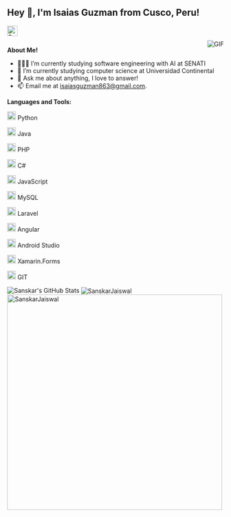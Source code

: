 <h2 title="hehehe"> Hey 👋, I'm Isaias Guzman from Cusco, Peru!</h2>

<a href="https://www.linkedin.com/in/isaias-guzmán-jordán-06777a275/">
  <img align="left" alt="Sanskar's LinkedIn" width="24px" src="https://img.icons8.com/nolan/96/linkedin.png" />
</a>
<br />
<br />

  <img align="right" alt="GIF" src="https://media.giphy.com/media/LmNwrBhejkK9EFP504/giphy.gif" />

**About Me!**

- 👨🏽‍💻 I’m currently studying software engineering with AI at SENATI
- 🌱 I’m currently studying computer science at Universidad Continental
- 💬 Ask me about anything, I love to answer!
- 📫 Email me at [isaiasguzman863@gmail.com](mailto:isaiasguzman863@gmail.com).



**Languages and Tools:**  


<code><img height="20" src="https://img.icons8.com/nolan/96/python.png"></code> Python

<code><img height="20" src="https://img.icons8.com/nolan/96/cup.png"></code> Java

<code><img height="20" src="https://img.icons8.com/nolan/96/php.png"></code> PHP

<code><img height="20" src="https://img.icons8.com/nolan/96/cs.png"></code> C#

<code><img height="20" src="https://img.icons8.com/nolan/96/js.png"></code> JavaScript

<code><img height="20" src="https://img.icons8.com/nolan/96/sql.png"></code> MySQL

<code><img height="20" src="https://img.icons8.com/nolan/96/laravel.png"></code> Laravel

<code><img height="20" src="https://img.icons8.com/nolan/96/a.png"></code> Angular

<code><img height="20" src="https://img.icons8.com/nolan/96/android.png"></code> Android Studio

<code><img height="20" src="https://img.icons8.com/nolan/96/x.png"></code> Xamarin.Forms

<code><img height="20" src="https://img.icons8.com/nolan/96/git.png"></code> GIT

<img src="https://github-readme-stats.vercel.app/api?username=isaiasgj0002&show_icons=true&hide_border=true&count_private=true&theme=shades-of-purple&icon_color=fad000" alt="Sanskar's GitHub Stats">
<img align="center" src="https://github-readme-streak-stats.herokuapp.com/?user=isaiasgj0002&count_private=true&theme=radical" alt="SanskarJaiswal" />
<img align="center" width=500 src="https://github-readme-stats.vercel.app/api/top-langs/?username=isaiasgj0002&count_private=true&theme=radical" alt="SanskarJaiswal" />

